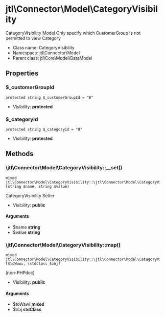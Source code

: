 jtl\Connector\Model\CategoryVisibility
===============

CategoryVisibility Model
Only specify which CustomerGroup is not permitted to view Category




* Class name: CategoryVisibility
* Namespace: jtl\Connector\Model
* Parent class: jtl\Core\Model\DataModel





Properties
----------


### $_customerGroupId

```
protected string $_customerGroupId = "0"
```





* Visibility: **protected**


### $_categoryId

```
protected string $_categoryId = "0"
```





* Visibility: **protected**


Methods
-------


### \jtl\Connector\Model\CategoryVisibility::__set()

```
mixed jtl\Connector\Model\CategoryVisibility::\jtl\Connector\Model\CategoryVisibility::__set()(string $name, string $value)
```

CategoryVisibility Setter



* Visibility: **public**

#### Arguments

* $name **string**
* $value **string**



### \jtl\Connector\Model\CategoryVisibility::map()

```
mixed jtl\Connector\Model\CategoryVisibility::\jtl\Connector\Model\CategoryVisibility::map()($toWawi, \stdClass $obj)
```

(non-PHPdoc)



* Visibility: **public**

#### Arguments

* $toWawi **mixed**
* $obj **stdClass**


